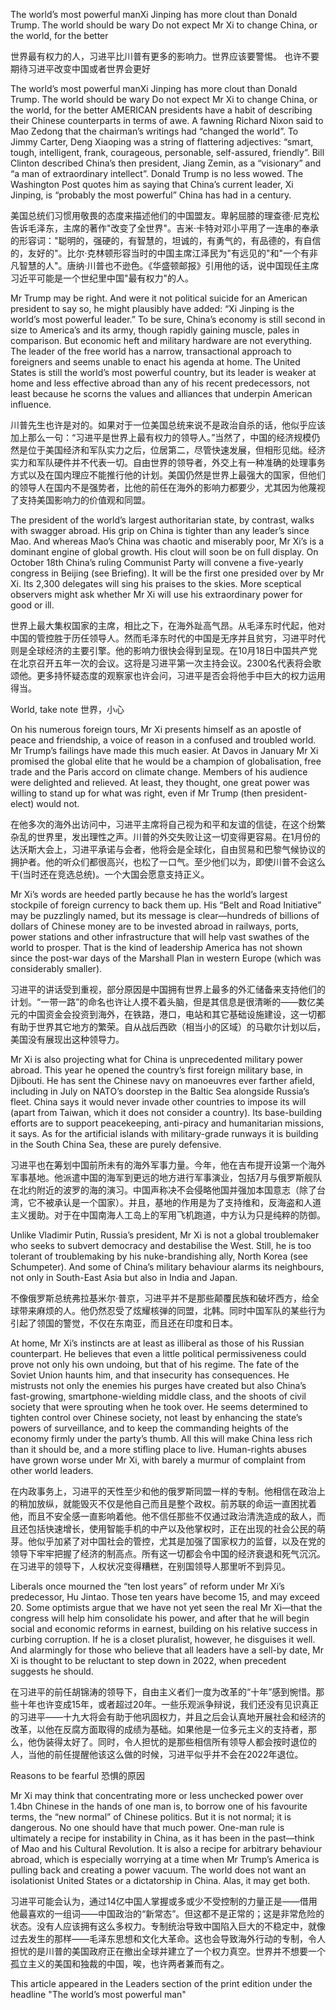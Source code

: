 The world’s most powerful manXi Jinping has more clout than Donald Trump. The world should be wary
Do not expect Mr Xi to change China, or the world, for the better

世界最有权力的人，习进平比川普有更多的影响力。世界应该要警惕。
也许不要期待习进平改变中国或者世界会更好

The world’s most powerful manXi Jinping has more clout than Donald Trump. The world should be wary
Do not expect Mr Xi to change China, or the world, for the better
AMERICAN presidents have a habit of describing their Chinese counterparts in terms of awe. A fawning Richard Nixon said to Mao Zedong that the chairman’s writings had “changed the world”. To Jimmy Carter, Deng Xiaoping was a string of flattering adjectives: “smart, tough, intelligent, frank, courageous, personable, self-assured, friendly”. Bill Clinton described China’s then president, Jiang Zemin, as a “visionary” and “a man of extraordinary intellect”. Donald Trump is no less wowed. The Washington Post quotes him as saying that China’s current leader, Xi Jinping, is “probably the most powerful” China has had in a century.

美国总统们习惯用敬畏的态度来描述他们的中国盟友。卑躬屈膝的理查德·尼克松告诉毛泽东，主席的著作"改变了全世界"。吉米·卡特对邓小平用了一连串的奉承的形容词："聪明的，强硬的，有智慧的，坦诚的，有勇气的，有品德的，有自信的，友好的"。比尔·克林顿形容当时的中国主席江泽民为"有远见的"和"一个有非凡智慧的人"。唐纳·川普也不逊色。《华盛顿邮报》引用他的话，说中国现任主席习近平可能是一个世纪里中国"最有权力"的人。

Mr Trump may be right. And were it not political suicide for an American president to say so, he might plausibly have added: “Xi Jinping is the world’s most powerful leader.” To be sure, China’s economy is still second in size to America’s and its army, though rapidly gaining muscle, pales in comparison. But economic heft and military hardware are not everything. The leader of the free world has a narrow, transactional approach to foreigners and seems unable to enact his agenda at home. The United States is still the world’s most powerful country, but its leader is weaker at home and less effective abroad than any of his recent predecessors, not least because he scorns the values and alliances that underpin American influence.

川普先生也许是对的。如果对于一位美国总统来说不是政治自杀的话，他似乎应该加上那么一句：“习进平是世界上最有权力的领导人。”当然了，中国的经济规模仍然是位于美国经济和军队实力之后，位居第二，尽管快速发展，但相形见绌。经济实力和军队硬件并不代表一切。自由世界的领导者，外交上有一种准确的处理事务方式以及在国内理应不能推行他的计划。美国仍然是世界上最强大的国家，但他们的领导人在国内不是强势者，比他的前任在海外的影响力都要少，尤其因为他蔑视了支持美国影响力的价值观和同盟。

The president of the world’s largest authoritarian state, by contrast, walks with swagger abroad. His grip on China is tighter than any leader’s since Mao. And whereas Mao’s China was chaotic and miserably poor, Mr Xi’s is a dominant engine of global growth. His clout will soon be on full display. On October 18th China’s ruling Communist Party will convene a five-yearly congress in Beijing (see Briefing). It will be the first one presided over by Mr Xi. Its 2,300 delegates will sing his praises to the skies. More sceptical observers might ask whether Mr Xi will use his extraordinary power for good or ill.

世界上最大集权国家的主席，相比之下，在海外趾高气昂。从毛泽东时代起，他对中国的管控胜于历任领导人。然而毛泽东时代的中国是无序并且贫穷，习进平时代则是全球经济的主要引擎。他的影响力很快会得到呈现。在10月18日中国共产党在北京召开五年一次的会议。这将是习进平第一次主持会议。2300名代表将会歌颂他。更多持怀疑态度的观察家也许会问，习进平是否会将他手中巨大的权力运用得当。

World, take note
世界，小心

On his numerous foreign tours, Mr Xi presents himself as an apostle of peace and friendship, a voice of reason in a confused and troubled world. Mr Trump’s failings have made this much easier. At Davos in January Mr Xi promised the global elite that he would be a champion of globalisation, free trade and the Paris accord on climate change. Members of his audience were delighted and relieved. At least, they thought, one great power was willing to stand up for what was right, even if Mr Trump (then president-elect) would not.

在他多次的海外出访问中，习进平主席将自己视为和平和友谊的信徒，在这个纷繁杂乱的世界里，发出理性之声。川普的外交失败让这一切变得更容易。在1月份的达沃斯大会上，习进平承诺与会者，他将会是全球化，自由贸易和巴黎气候协议的拥护者。他的听众们都很高兴，也松了一口气。至少他们以为，即使川普不会这么干(当时还在竞选总统)。一个大国会愿意支持正义。 

Mr Xi’s words are heeded partly because he has the world’s largest stockpile of foreign currency to back them up. His “Belt and Road Initiative” may be puzzlingly named, but its message is clear—hundreds of billions of dollars of Chinese money are to be invested abroad in railways, ports, power stations and other infrastructure that will help vast swathes of the world to prosper. That is the kind of leadership America has not shown since the post-war days of the Marshall Plan in western Europe (which was considerably smaller).

习进平的讲话受到重视，部分原因是中国拥有世界上最多的外汇储备来支持他们的计划。“一带一路”的命名也许让人摸不着头脑，但是其信息是很清晰的——数亿美元的中国资金会投资到海外，在铁路，港口，电站和其它基础设施建设，这一切都有助于世界其它地方的繁荣。自从战后西欧（相当小的区域）的马歇尔计划以后，美国没有展现出这种领导力。

Mr Xi is also projecting what for China is unprecedented military power abroad. This year he opened the country’s first foreign military base, in Djibouti. He has sent the Chinese navy on manoeuvres ever farther afield, including in July on NATO’s doorstep in the Baltic Sea alongside Russia’s fleet. China says it would never invade other countries to impose its will (apart from Taiwan, which it does not consider a country). Its base-building efforts are to support peacekeeping, anti-piracy and humanitarian missions, it says. As for the artificial islands with military-grade runways it is building in the South China Sea, these are purely defensive.

习进平也在筹划中国前所未有的海外军事力量。今年，他在吉布提开设第一个海外军事基地。他派遣中国的海军到更远的地方进行军事演业，包括7月与俄罗斯舰队在北约附近的波罗的海的演习。中国声称决不会侵略他国并强加本国意志（除了台湾，它不被承认是一个国家）。并且，基地的作用是为了支持维和，反海盗和人道主义援助。对于在中国南海人工岛上的军用飞机跑道，中方认为只是纯粹的防御。

Unlike Vladimir Putin, Russia’s president, Mr Xi is not a global troublemaker who seeks to subvert democracy and destabilise the West. Still, he is too tolerant of troublemaking by his nuke-brandishing ally, North Korea (see Schumpeter). And some of China’s military behaviour alarms its neighbours, not only in South-East Asia but also in India and Japan.

不像俄罗斯总统弗拉基米尔·普京，习进平并不是那些颠覆民族和破坏西方，给全球带来麻烦的人。他仍然忍受了炫耀核弹的同盟，北韩。同时中国军队的某些行为引起了领国的警觉，不仅在东南亚，而且还在印度和日本。

At home, Mr Xi’s instincts are at least as illiberal as those of his Russian counterpart. He believes that even a little political permissiveness could prove not only his own undoing, but that of his regime. The fate of the Soviet Union haunts him, and that insecurity has consequences. He mistrusts not only the enemies his purges have created but also China’s fast-growing, smartphone-wielding middle class, and the shoots of civil society that were sprouting when he took over. He seems determined to tighten control over Chinese society, not least by enhancing the state’s powers of surveillance, and to keep the commanding heights of the economy firmly under the party’s thumb. All this will make China less rich than it should be, and a more stifling place to live. Human-rights abuses have grown worse under Mr Xi, with barely a murmur of complaint from other world leaders.

在内政事务上，习进平的天性至少和他的俄罗斯同盟一样的专制。他相信在政治上的稍加放纵，就能毁灭不仅是他自己而且是整个政权。前苏联的命运一直困扰着他，而且不安全感一直影响着他。他不信任那些不仅通过政治清洗造成的敌人，而且还包括快速增长，使用智能手机的中产以及他掌权时，正在出现的社会公民的萌芽。他似乎加紧了对中国社会的管控，尤其是加强了国家权力的监督，以及在党的领导下牢牢把握了经济的制高点。所有这一切都会令中国的经济衰退和死气沉沉。在习进平的领导下，人权状况变得糟糕，在别国领导人那里听不到异见。

Liberals once mourned the “ten lost years” of reform under Mr Xi’s predecessor, Hu Jintao. Those ten years have become 15, and may exceed 20. Some optimists argue that we have not yet seen the real Mr Xi—that the congress will help him consolidate his power, and after that he will begin social and economic reforms in earnest, building on his relative success in curbing corruption. If he is a closet pluralist, however, he disguises it well. And alarmingly for those who believe that all leaders have a sell-by date, Mr Xi is thought to be reluctant to step down in 2022, when precedent suggests he should.

在习进平的前任胡锦涛的领导下，自由主义者们一度为改革的“十年”感到惋惜。那些十年也许变成15年，或者超过20年。一些乐观派争辩说，我们还没有见识真正的习进平——十九大将会有助于他巩固权力，并且之后会认真地开展社会和经济的改革，以他在反腐方面取得的成绩为基础。如果他是一位多元主义的支持者，那么，他伪装得太好了。同时，令人担忧的是那些相信所有领导人都会按时退位的人，当他的前任提醒他该这么做的时候，习进平似乎并不会在2022年退位。

Reasons to be fearful
恐惧的原因

Mr Xi may think that concentrating more or less unchecked power over 1.4bn Chinese in the hands of one man is, to borrow one of his favourite terms, the “new normal” of Chinese politics. But it is not normal; it is dangerous. No one should have that much power. One-man rule is ultimately a recipe for instability in China, as it has been in the past—think of Mao and his Cultural Revolution. It is also a recipe for arbitrary behaviour abroad, which is especially worrying at a time when Mr Trump’s America is pulling back and creating a power vacuum. The world does not want an isolationist United States or a dictatorship in China. Alas, it may get both.

习进平可能会认为，通过14亿中国人掌握或多或少不受控制的力量正是——借用他最喜欢的一组词——中国政治的“新常态”。但这都不是正常的；这是非常危险的状态。没有人应该拥有这么多权力。专制统治导致中国陷入巨大的不稳定中，就像过去发生的那样——毛泽东思想和文化大革命。这也会导致海外行动的专制，令人担忧的是川普的美国政府正在撤出全球并建立了一个权力真空。世界并不想要一个孤立主义的美国和独裁的中国，唉，也许两者兼而有之。


This article appeared in the Leaders section of the print edition under the headline "The world’s most powerful man"
